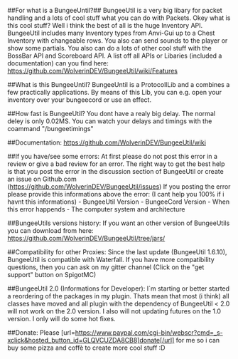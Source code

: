 ##For what is a BungeeUntil?##
	BungeeUtil is a very big libary for packet handling and
	a lots of cool stuff what you can do with Packets.
	Okey what is this cool stuff? Well i think the
	best of all is the huge Inventory API.
	BungeeUtil includes many Inventory types from Anvi-Gui
	up to a Chest Inventory with changeable rows.
	You also can send sounds to the player or show some partials.
	You also can do a lots of other cool stuff with the BossBar API and Scoreboard API.
	A list off all APIs or Libaries (included a documentation) can you find here:
	https://github.com/WolverinDEV/BungeeUtil/wiki/Features

##What is this BungeeUntil?
	 BungeeUntil is a ProtocollLib and a combines a few practically applications.
	 By means of this Lib, you can e.g. open your inventory over your bungeecord or use an effect.

##How fast is BungeeUtil?
	 You dont have a realy big delay. The normal deley is only 0.02MS.
	 You can watch your delays and timings with the coammand "/bungeetimings"

##Documentation:
	 https://github.com/WolverinDEV/BungeeUtil/wiki

##If you have/see some errors:
	At first please do not post this error in a review or give a bad review for an error.
	The right way to get the best help is that you post the error in the discussion section of BungeeUtil
	or create an issue on Github.com (https://github.com/WolverinDEV/BungeeUtil/issues)
	If you posting the error please provide this informations above the error: 
	(I cant help you 100% if i havnt this informations)
	- BungeeUtil Version
	- BungeeCord Version
	- When this error happends
	- The computer system and architecture

##BungeeUtils versions history:
	If you want an other version of BungeeUtils you can download from here:
	https://github.com/WolverinDEV/BungeeUtil/tree/jars/

##Compatibility for other Proxies:
	Since the last update (BungeeUtil 1.6.10), BungeeUtil is compatible with Waterfall.
	If you have more compatibility questions, then you can ask on my gitter channel
	(Click on the "get support" button on SpigotMC)

##BungeeUtil 2.0 (Informations for Developer):
	I`m starting or better started a reordering of the packages in my plugin.
	Thats mean that most (i think) all classes have moved and all plugin with
	the dependency of BungeeUtil < 2.0 will not work on the 2.0 version.
	I also will not updating futures on the 1.0 version. I only will do some hot fixes.

##Donate:
	Please [url=https://www.paypal.com/cgi-bin/webscr?cmd=_s-xclick&hosted_button_id=GLQVCUZDA8CB8]donate[/url]
	for me so i can buy some pizza and coffè to create more cool stuff :D
